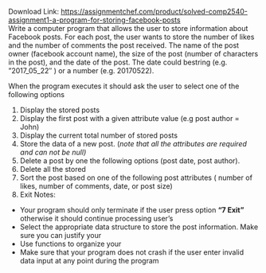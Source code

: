 Download Link: https://assignmentchef.com/product/solved-comp2540-assignment1-a-program-for-storing-facebook-posts
<br>
Write a computer program that allows the user to store information about Facebook posts. For each post, the user wants to store the number of likes and the number of comments the post received. The name of the post owner (facebook account name), the size of the post (number of characters in the post), and the date of the post. The date could​ ​be​ ​string​   ​(e.g.​ ​”2017_05_22″​ ​)​ ​or​ ​a​ ​number​ ​(e.g.​ ​20170522).




When​ ​the​ ​program​ ​executes​ ​it​ ​should​ ​ask​ ​the​ ​user​ ​to​ ​select​ ​one​ ​of​ ​the​ ​following​ ​options

<ol>

 <li>Display​ ​the​ ​stored​ ​posts</li>

 <li>Display​ ​the​ ​first​ ​post​ ​with​ ​a​ ​given​ attribute​ ​​value​ ​(e.g​ ​post​ ​author​ =​​ ​John)</li>

 <li>Display​ ​the​ ​current​ ​total​ ​number​ ​of​ ​stored​ ​posts</li>

 <li>Store the data of a new post. (​<em>note that all the attributes are required and can not be</em>​ ​<em>null) </em></li>

 <li>Delete​ ​a​ ​post​ ​by​ ​one​ ​the​ following​ ​​options​ ​(post​ ​date,​ ​post​ ​author).</li>

 <li>Delete​ ​all​ ​the​ ​stored​ ​</li>

 <li>Sort the post based on one of the following post attributes ( number of likes, number​ ​of​ ​comments,​ ​date,​ ​or​ ​post​ ​size)</li>

 <li>Exit Notes:</li>

</ol>

<ul>

 <li>Your program should only terminate if the user press option ​<strong>“7 Exit” </strong>​otherwise it should​ ​continue​ ​processing​ ​user’s​ ​</li>

 <li>Select the appropriate data structure to store the post information. Make sure you can​ ​justify​ ​your​ ​</li>

 <li>Use​ ​functions​ ​to​ ​organize​ ​your​ ​</li>

 <li>Make sure that your program does not crash if the user enter invalid data input at any​ ​point​ ​during​ ​the​ ​program​ ​</li>

</ul>